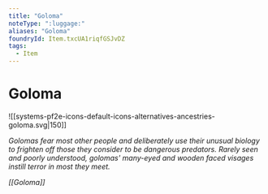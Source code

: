 ```yaml
---
title: "Goloma"
noteType: ":luggage:"
aliases: "Goloma"
foundryId: Item.txcUA1riqfGSJvDZ
tags:
  - Item
---
```


# Goloma
![[systems-pf2e-icons-default-icons-alternatives-ancestries-goloma.svg|150]]

_Golomas fear most other people and deliberately use their unusual biology to frighten off those they consider to be dangerous predators. Rarely seen and poorly understood, golomas' many-eyed and wooden faced visages instill terror in most they meet._

_[[Goloma]]_
